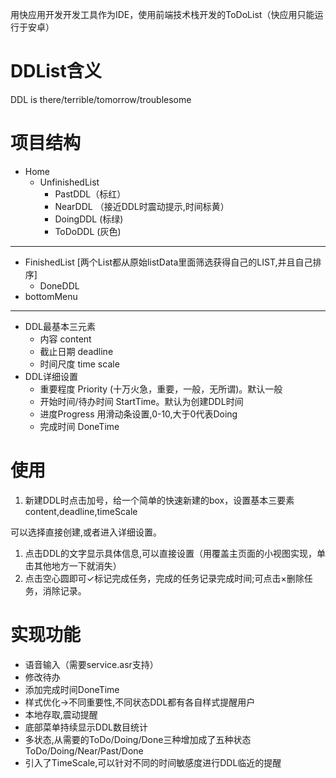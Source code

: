 用快应用开发开发工具作为IDE，使用前端技术栈开发的ToDoList（快应用只能运行于安卓）

# DDList含义

DDL is there/terrible/tomorrow/troublesome



# 项目结构

- Home
  - UnfinishedList
    - PastDDL（标红）
    - NearDDL （接近DDL时震动提示,时间标黄）
    - DoingDDL (标绿)
    - ToDoDDL (灰色)

---

- FinishedList [两个List都从原始listData里面筛选获得自己的LIST,并且自己排序]
  - DoneDDL
- bottomMenu

---

- DDL最基本三元素
  - 内容 content
  - 截止日期 deadline
  - 时间尺度 time scale 
- DDL详细设置
  - 重要程度 Priority (十万火急，重要，一般，无所谓)。默认一般
  - 开始时间/待办时间 StartTime。默认为创建DDL时间
  - 进度Progress 用滑动条设置,0-10,大于0代表Doing
  - 完成时间 DoneTime



# 使用

1. 新建DDL时点击加号，给一个简单的快速新建的box，设置基本三要素content,deadline,timeScale

可以选择直接创建,或者进入详细设置。

1. 点击DDL的文字显示具体信息,可以直接设置（用覆盖主页面的小视图实现，单击其他地方一下就消失）
2. 点击空心圆即可✓标记完成任务，完成的任务记录完成时间;可点击×删除任务，消除记录。



# 实现功能

- 语音输入（需要service.asr支持）
- 修改待办
- 添加完成时间DoneTime
- 样式优化->不同重要性,不同状态DDL都有各自样式提醒用户
- 本地存取,震动提醒
- 底部菜单持续显示DDL数目统计
- 多状态,从需要的ToDo/Doing/Done三种增加成了五种状态ToDo/Doing/Near/Past/Done
- 引入了TimeScale,可以针对不同的时间敏感度进行DDL临近的提醒
